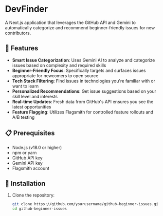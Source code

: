 # DevFinder

A Next.js application that leverages the GitHub API and Gemini to automatically categorize and recommend beginner-friendly issues for new contributors.

## 🚀 Features

- **Smart Issue Categorization**: Uses Gemini AI to analyze and categorize issues based on complexity and required skills
- **Beginner-Friendly Focus**: Specifically targets and surfaces issues appropriate for newcomers to open source
- **Tech Stack Filtering**: Find issues in technologies you're familiar with or want to learn
- **Personalized Recommendations**: Get issue suggestions based on your skill level and interests
- **Real-time Updates**: Fresh data from GitHub's API ensures you see the latest opportunities
- **Feature Flagging**: Utilizes Flagsmith for controlled feature rollouts and A/B testing

## 📋 Prerequisites

- Node.js (v18.0 or higher)
- npm or yarn
- GitHub API key
- Gemini API key
- Flagsmith account

## 🔧 Installation

1. Clone the repository:
   ```bash
   git clone https://github.com/yourusername/github-beginner-issues.git
   cd github-beginner-issues
